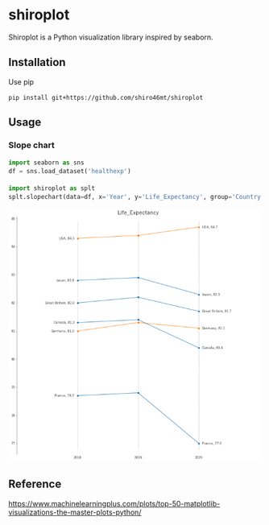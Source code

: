# shiroplot
Shiroplot is a Python visualization library inspired by seaborn.

## Installation
Use pip
```
pip install git+https://github.com/shiro46mt/shiroplot
```

## Usage

### Slope chart
```python
import seaborn as sns
df = sns.load_dataset('healthexp')

import shiroplot as splt
splt.slopechart(data=df, x='Year', y='Life_Expectancy', group='Country', x_items=[2018, 2019, 2020], fmt='{:.1f}')
```
![slopechart-01](https://raw.githubusercontent.com/shiro46mt/shiroplot/images/slopechart-01.png)

## Reference
https://www.machinelearningplus.com/plots/top-50-matplotlib-visualizations-the-master-plots-python/
